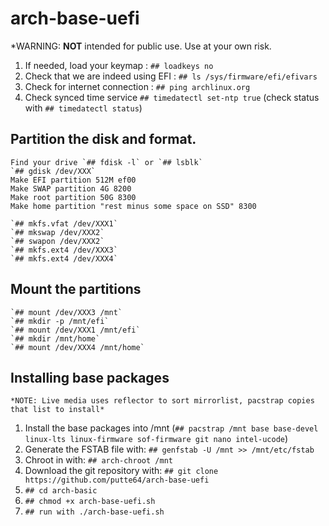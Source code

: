 # arch-base-uefi
*WARNING: **NOT** intended for public use. Use at your own risk.
1. If needed, load your keymap : `## loadkeys no`
2. Check that we are indeed using EFI : `## ls /sys/firmware/efi/efivars`
3. Check for internet connection : `## ping archlinux.org`
4. Check synced time service `## timedatectl set-ntp true` (check status with `## timedatectl status`)
## Partition the disk and format.
    Find your drive `## fdisk -l` or `## lsblk`
    `## gdisk /dev/XXX`
    Make EFI partition 512M ef00
    Make SWAP partition 4G 8200
    Make root partition 50G 8300
    Make home partition "rest minus some space on SSD" 8300
    
    `## mkfs.vfat /dev/XXX1`
    `## mkswap /dev/XXX2`
    `## swapon /dev/XXX2`
    `## mkfs.ext4 /dev/XXX3`
    `## mkfs.ext4 /dev/XXX4`
    
## Mount the partitions
    `## mount /dev/XXX3 /mnt`
    `## mkdir -p /mnt/efi`
    `## mount /dev/XXX1 /mnt/efi`
    `## mkdir /mnt/home`
    `## mount /dev/XXX4 /mnt/home`

## Installing base packages
    *NOTE: Live media uses reflector to sort mirrorlist, pacstrap copies that list to install*
1. Install the base packages into /mnt (`## pacstrap /mnt base base-devel linux-lts linux-firmware sof-firmware git nano intel-ucode`)
1. Generate the FSTAB file with: `## genfstab -U /mnt >> /mnt/etc/fstab`
1. Chroot in with: `## arch-chroot /mnt`
1. Download the git repository with: `## git clone https://github.com/putte64/arch-base-uefi`
1. `## cd arch-basic`
1. `## chmod +x arch-base-uefi.sh`
1. `## run with ./arch-base-uefi.sh`

